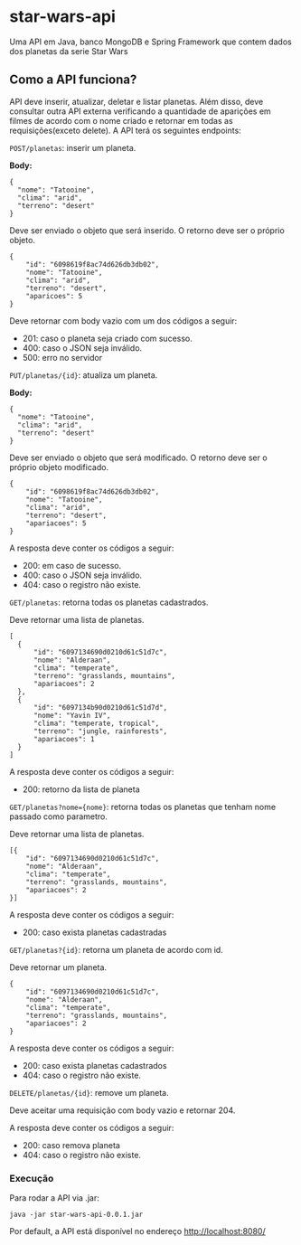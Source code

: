 # star-wars-api

Uma API em Java, banco MongoDB e Spring Framework que contem dados dos planetas da serie Star Wars

## Como a API funciona?

API deve inserir, atualizar, deletar e listar planetas. Além disso, deve consultar outra API externa verificando a quantidade de aparições em filmes de acordo com o nome criado e retornar em todas as requisições(exceto delete). A API terá os seguintes endpoints:

`POST/planetas`: inserir um planeta. 

**Body:**

```
{
  "nome": "Tatooine",
  "clima": "arid",
  "terreno": "desert"
}
```

Deve ser enviado o objeto que será inserido. O retorno deve ser o próprio objeto.

```
{
    "id": "6098619f8ac74d626db3db02",
    "nome": "Tatooine",
    "clima": "arid",
    "terreno": "desert",
    "aparicoes": 5
}
```

Deve retornar com body vazio com um dos códigos a seguir:

* 201: caso o planeta seja criado com sucesso.
* 400: caso o JSON seja inválido.
* 500: erro no servidor

`PUT/planetas/{id}`: atualiza um planeta.

**Body:**

```
{
  "nome": "Tatooine",
  "clima": "arid",
  "terreno": "desert"
}
```

Deve ser enviado o objeto que será modificado. O retorno deve ser o próprio objeto modificado.

```
{
    "id": "6098619f8ac74d626db3db02",
    "nome": "Tatooine",
    "clima": "arid",
    "terreno": "desert",
    "apariacoes": 5
}
```

A resposta deve conter os códigos a seguir:

* 200: em caso de sucesso.
* 400: caso o JSON seja inválido.
* 404: caso o registro não existe.

`GET/planetas`: retorna todas os planetas cadastrados.

Deve retornar uma lista de planetas.

```
[  
  {
      "id": "6097134690d0210d61c51d7c",
      "nome": "Alderaan",
      "clima": "temperate",
      "terreno": "grasslands, mountains",
      "apariacoes": 2
  },
  {
      "id": "6097134b90d0210d61c51d7d",
      "nome": "Yavin IV",
      "clima": "temperate, tropical",
      "terreno": "jungle, rainforests",
      "apariacoes": 1
  }
]
```

A resposta deve conter os códigos a seguir:

* 200: retorno da lista de planeta

`GET/planetas?nome={nome}`: retorna todas os planetas que tenham nome passado como parametro.

Deve retornar uma lista de planetas.

```
[{
    "id": "6097134690d0210d61c51d7c",
    "nome": "Alderaan",
    "clima": "temperate",
    "terreno": "grasslands, mountains",
    "apariacoes": 2
}]
```

A resposta deve conter os códigos a seguir:

* 200: caso exista planetas cadastradas

`GET/planetas?{id}`: retorna um planeta de acordo com id.

Deve retornar um planeta.

```
{
    "id": "6097134690d0210d61c51d7c",
    "nome": "Alderaan",
    "clima": "temperate",
    "terreno": "grasslands, mountains",
    "apariacoes": 2
}
```

A resposta deve conter os códigos a seguir:

* 200: caso exista planetas cadastrados
* 404: caso o registro não existe.

`DELETE/planetas/{id}`: remove um planeta.

Deve aceitar uma requisição com body vazio e retornar 204.

A resposta deve conter os códigos a seguir:

* 200: caso remova planeta
* 404: caso o registro não existe.

### Execução

Para rodar a API via .jar:

```
java -jar star-wars-api-0.0.1.jar
```
Por default, a API está disponível no endereço [http://localhost:8080/](http://localhost:8080/)
